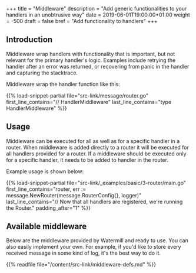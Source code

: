 +++
title = "Middleware"
description = "Add generic functionalities to your handlers in an unobtrusive way"
date = 2019-06-01T19:00:00+01:00
weight = -500
draft = false 
bref = "Add functionality to handlers"
+++

## Introduction

Middleware wrap handlers with functionality that is important, but not relevant for the primary handler's logic. 
Examples include retrying the handler after an error was returned, or recovering from panic in the handler
and capturing the stacktrace.

Middleware wrap the handler function like this:

{{% load-snippet-partial file="src-link/message/router.go" first_line_contains="// HandlerMiddleware" last_line_contains="type HandlerMiddleware" %}}

## Usage

Middleware can be executed for all as well as for a specific handler in a router. When middleware is added directly 
to a router it will be executed for all handlers provided for a router. If a middleware should be executed only 
for a specific handler, it needs to be added to handler in the router.

Example usage is shown below:

{{% load-snippet-partial file="src-link/_examples/basic/3-router/main.go" first_line_contains="router, err := message.NewRouter(message.RouterConfig{}, logger)" last_line_contains="// Now that all handlers are registered, we're running the Router." padding_after="1" %}}

## Available middleware

Below are the middleware provided by Watermill and ready to use. You can also easily implement your own.
For example, if you'd like to store every received message in some kind of log, it's the best way to do it.

{{% readfile file="/content/src-link/middleware-defs.md" %}}


